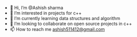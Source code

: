 - 👋 Hi, I’m @Ashish sharma
- 👀 I’m interested in projects for c++
- 🌱 I’m currently learning data structures and algorithm
- 💞️ I’m looking to collaborate on open source projects in c++
- 📫 How to reach me ashish511412@gmail.com

<!---
Ashish sharma/Ashish sharma is a ✨ special ✨ repository because its `README.md` (this file) appears on your GitHub profile.
You can click the Preview link to take a look at your changes.
--->
